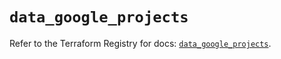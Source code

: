 # `data_google_projects`

Refer to the Terraform Registry for docs: [`data_google_projects`](https://registry.terraform.io/providers/hashicorp/google/5.40.0/docs/data-sources/projects).
